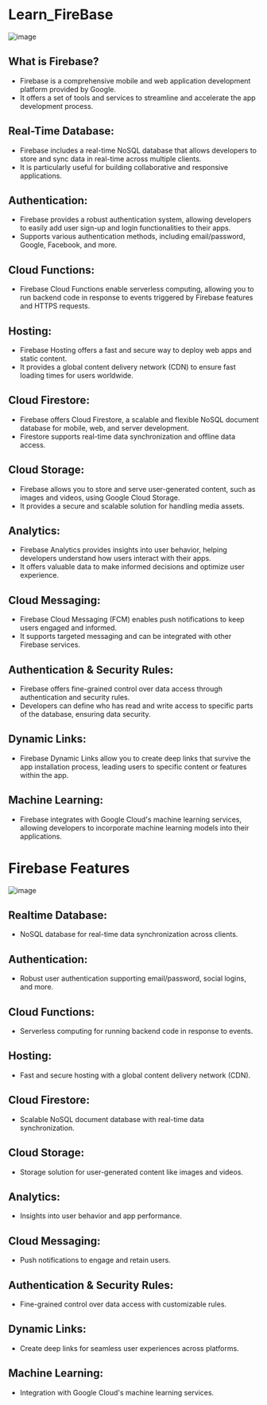 # Learn_FireBase
![image](https://github.com/Asifekhlaque/Learn_FireBase/assets/132199879/ee7ccf02-77a7-4f73-8985-d8a8b92242b0)
## What is Firebase?
- Firebase is a comprehensive mobile and web application development platform provided by Google.
- It offers a set of tools and services to streamline and accelerate the app development process.
## Real-Time Database:
- Firebase includes a real-time NoSQL database that allows developers to store and sync data in real-time across multiple clients.
- It is particularly useful for building collaborative and responsive applications.
## Authentication:
- Firebase provides a robust authentication system, allowing developers to easily add user sign-up and login functionalities to their apps.
- Supports various authentication methods, including email/password, Google, Facebook, and more.
## Cloud Functions:
- Firebase Cloud Functions enable serverless computing, allowing you to run backend code in response to events triggered by Firebase features and HTTPS requests.
## Hosting:
- Firebase Hosting offers a fast and secure way to deploy web apps and static content.
- It provides a global content delivery network (CDN) to ensure fast loading times for users worldwide.
## Cloud Firestore:
- Firebase offers Cloud Firestore, a scalable and flexible NoSQL document database for mobile, web, and server development.
- Firestore supports real-time data synchronization and offline data access.
## Cloud Storage:
- Firebase allows you to store and serve user-generated content, such as images and videos, using Google Cloud Storage.
- It provides a secure and scalable solution for handling media assets.
## Analytics:
- Firebase Analytics provides insights into user behavior, helping developers understand how users interact with their apps.
- It offers valuable data to make informed decisions and optimize user experience.
## Cloud Messaging:
- Firebase Cloud Messaging (FCM) enables push notifications to keep users engaged and informed.
- It supports targeted messaging and can be integrated with other Firebase services.
## Authentication & Security Rules:
- Firebase offers fine-grained control over data access through authentication and security rules.
- Developers can define who has read and write access to specific parts of the database, ensuring data security.
## Dynamic Links:
- Firebase Dynamic Links allow you to create deep links that survive the app installation process, leading users to specific content or features within the app.
## Machine Learning:
- Firebase integrates with Google Cloud's machine learning services, allowing developers to incorporate machine learning models into their applications.
# Firebase Features
![image](https://github.com/Asifekhlaque/Learn_FireBase/assets/132199879/4022b335-7095-49e6-92d3-7f80e5acf3e4)
## Realtime Database:
- NoSQL database for real-time data synchronization across clients.
## Authentication:
- Robust user authentication supporting email/password, social logins, and more.
## Cloud Functions:
- Serverless computing for running backend code in response to events.
## Hosting:
- Fast and secure hosting with a global content delivery network (CDN).
## Cloud Firestore:
- Scalable NoSQL document database with real-time data synchronization.
## Cloud Storage:
- Storage solution for user-generated content like images and videos.
## Analytics:
- Insights into user behavior and app performance.
## Cloud Messaging:
- Push notifications to engage and retain users.
## Authentication & Security Rules:
- Fine-grained control over data access with customizable rules.
## Dynamic Links:
- Create deep links for seamless user experiences across platforms.
## Machine Learning:
- Integration with Google Cloud's machine learning services.
